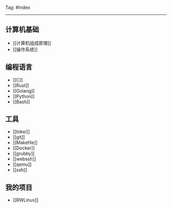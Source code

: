 Tag: #index

---

## 计算机基础

- [[计算机组成原理]]
- [[操作系统]]

## 编程语言

- [[C]]
- [[Rust]] 
- [[Golang]]
- [[Python]]
- [[Bash]]

## 工具

- [[tokei]]
- [[git]]
- [[Makefile]]
- [[Docker]]
- [[grubby]]
- [[webssh]]
- [[qemu]]
- [[ssh]]

## 我的项目

- [[RWLinux]]
